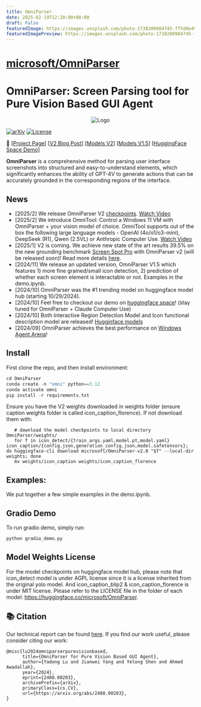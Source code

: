 ```yaml
---
title: OmniParser
date: 2025-02-19T12:20:00+08:00
draft: False
featuredImage: https://images.unsplash.com/photo-1738200984745-ff5d0e49de86?ixid=M3w0NjAwMjJ8MHwxfHJhbmRvbXx8fHx8fHx8fDE3Mzk5Mzg3OTV8&ixlib=rb-4.0.3
featuredImagePreview: https://images.unsplash.com/photo-1738200984745-ff5d0e49de86?ixid=M3w0NjAwMjJ8MHwxfHJhbmRvbXx8fHx8fHx8fDE3Mzk5Mzg3OTV8&ixlib=rb-4.0.3
---
```


# [microsoft/OmniParser](https://github.com/microsoft/OmniParser)

# OmniParser: Screen Parsing tool for Pure Vision Based GUI Agent

<p align="center">
  <img src="imgs/logo.png" alt="Logo">
</p>

[![arXiv](https://img.shields.io/badge/Paper-green)](https://arxiv.org/abs/2408.00203)
[![License](https://img.shields.io/badge/License-MIT-yellow.svg)](https://opensource.org/licenses/MIT)

📢 [[Project Page](https://microsoft.github.io/OmniParser/)] [[V2 Blog Post](https://www.microsoft.com/en-us/research/articles/omniparser-v2-turning-any-llm-into-a-computer-use-agent/)] [[Models V2](https://huggingface.co/microsoft/OmniParser-v2.0)] [[Models V1.5](https://huggingface.co/microsoft/OmniParser)] [[HuggingFace Space Demo](https://huggingface.co/spaces/microsoft/OmniParser-v2)]

**OmniParser** is a comprehensive method for parsing user interface screenshots into structured and easy-to-understand elements, which significantly enhances the ability of GPT-4V to generate actions that can be accurately grounded in the corresponding regions of the interface. 

## News
- [2025/2] We release OmniParser V2 [checkpoints](https://huggingface.co/microsoft/OmniParser-v2.0). [Watch Video](https://1drv.ms/v/c/650b027c18d5a573/EWXbVESKWo9Buu6OYCwg06wBeoM97C6EOTG6RjvWLEN1Qg?e=alnHGC)
- [2025/2] We introduce OmniTool: Control a Windows 11 VM with OmniParser + your vision model of choice. OmniTool supports out of the box the following large language models - OpenAI (4o/o1/o3-mini), DeepSeek (R1), Qwen (2.5VL) or Anthropic Computer Use. [Watch Video](https://1drv.ms/v/c/650b027c18d5a573/EehZ7RzY69ZHn-MeQHrnnR4BCj3by-cLLpUVlxMjF4O65Q?e=8LxMgX)
- [2025/1] V2 is coming. We achieve new state of the art results 39.5% on the new grounding benchmark [Screen Spot Pro](https://github.com/likaixin2000/ScreenSpot-Pro-GUI-Grounding/tree/main) with OmniParser v2 (will be released soon)! Read more details [here](https://github.com/microsoft/OmniParser/tree/master/docs/Evaluation.md).
- [2024/11] We release an updated version, OmniParser V1.5 which features 1) more fine grained/small icon detection, 2) prediction of whether each screen element is interactable or not. Examples in the demo.ipynb. 
- [2024/10] OmniParser was the #1 trending model on huggingface model hub (starting 10/29/2024). 
- [2024/10] Feel free to checkout our demo on [huggingface space](https://huggingface.co/spaces/microsoft/OmniParser)! (stay tuned for OmniParser + Claude Computer Use)
- [2024/10] Both Interactive Region Detection Model and Icon functional description model are released! [Hugginface models](https://huggingface.co/microsoft/OmniParser)
- [2024/09] OmniParser achieves the best performance on [Windows Agent Arena](https://microsoft.github.io/WindowsAgentArena/)! 

## Install 
First clone the repo, and then install environment:
```python
cd OmniParser
conda create -n "omni" python==3.12
conda activate omni
pip install -r requirements.txt
```

Ensure you have the V2 weights downloaded in weights folder (ensure caption weights folder is called icon_caption_florence). If not download them with:
```
   # download the model checkpoints to local directory OmniParser/weights/
   for f in icon_detect/{train_args.yaml,model.pt,model.yaml} icon_caption/{config.json,generation_config.json,model.safetensors}; do huggingface-cli download microsoft/OmniParser-v2.0 "$f" --local-dir weights; done
   mv weights/icon_caption weights/icon_caption_florence
```

<!-- ## [deprecated]
Then download the model ckpts files in: https://huggingface.co/microsoft/OmniParser, and put them under weights/, default folder structure is: weights/icon_detect, weights/icon_caption_florence, weights/icon_caption_blip2. 

For v1: 
convert the safetensor to .pt file. 
```python
python weights/convert_safetensor_to_pt.py

For v1.5: 
download 'model_v1_5.pt' from https://huggingface.co/microsoft/OmniParser/tree/main/icon_detect_v1_5, make a new dir: weights/icon_detect_v1_5, and put it inside the folder. No weight conversion is needed. 
``` -->

## Examples:
We put together a few simple examples in the demo.ipynb. 

## Gradio Demo
To run gradio demo, simply run:
```python
python gradio_demo.py
```

## Model Weights License
For the model checkpoints on huggingface model hub, please note that icon_detect model is under AGPL license since it is a license inherited from the original yolo model. And icon_caption_blip2 & icon_caption_florence is under MIT license. Please refer to the LICENSE file in the folder of each model: https://huggingface.co/microsoft/OmniParser.

## 📚 Citation
Our technical report can be found [here](https://arxiv.org/abs/2408.00203).
If you find our work useful, please consider citing our work:
```
@misc{lu2024omniparserpurevisionbased,
      title={OmniParser for Pure Vision Based GUI Agent}, 
      author={Yadong Lu and Jianwei Yang and Yelong Shen and Ahmed Awadallah},
      year={2024},
      eprint={2408.00203},
      archivePrefix={arXiv},
      primaryClass={cs.CV},
      url={https://arxiv.org/abs/2408.00203}, 
}
```
